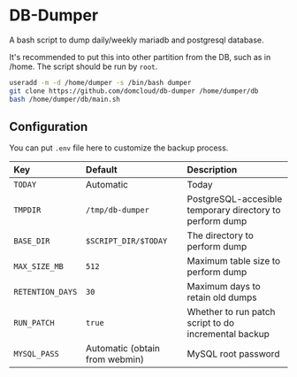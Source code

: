 # DB-Dumper

A bash script to dump daily/weekly mariadb and postgresql database.

It's recommended to put this into other partition from the DB, such as in /home. The script should be run by `root`.

```sh
useradd -m -d /home/dumper -s /bin/bash dumper
git clone https://github.com/domcloud/db-dumper /home/dumper/db
bash /home/dumper/db/main.sh
```

## Configuration

You can put `.env` file here to customize the backup process.

| Key | Default | Description |
|:---|:---|:---|
| `TODAY` | Automatic | Today |
| `TMPDIR` | `/tmp/db-dumper` | PostgreSQL-accesible temporary directory to perform dump |
| `BASE_DIR` | `$SCRIPT_DIR/$TODAY` | The directory to perform dump |
| `MAX_SIZE_MB` | `512` | Maximum table size to perform dump |
| `RETENTION_DAYS` | `30` | Maximum days to retain old dumps |
| `RUN_PATCH` | `true` | Whether to run patch script to do incremental backup |
| `MYSQL_PASS` | Automatic (obtain from webmin) | MySQL root password |
